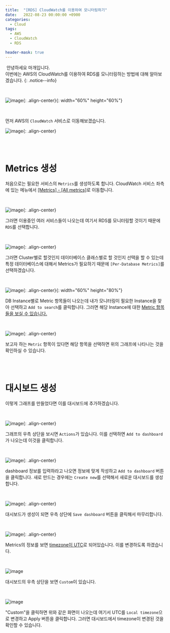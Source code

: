 ```yaml
---
title:  "[RDS] CloudWatch를 이용하여 모니터링하기"
date:   2022-08-23 00:00:00 +0900
categories:
  - Cloud
tags:
  - AWS
  - CloudWatch
  - RDS

header-mask: true
---
```




&nbsp;안녕하세요 마개입니다.  
이번에는 AWS의 CloudWatch를 이용하여 RDS를 모니터링하는 방법에 대해 알아보겠습니다.
{: .notice--info}

<br>

![image](https://user-images.githubusercontent.com/78892113/185961381-e4b854a0-a931-4488-8f13-c4c09cee774e.png){: .align-center}{: width="60%" height="60%"} 

<br>

먼저 AWS의 `CloudWatch` 서비스로 이동해보겠습니다.

![image](https://user-images.githubusercontent.com/78892113/185961693-0a09a225-e566-4791-8379-a01430668579.png){: .align-center}

<br><br>

# Metrics 생성

처음으로는 필요한 서비스의 `Metrics`를 생성하도록 합니다. CloudWatch 서비스 좌측에 있는 메뉴에서 <u>[Metrics] - [All metrics]</u>로 이동합니다.

<br>

![image](https://user-images.githubusercontent.com/78892113/185962397-8daa791a-ca58-4bbf-9737-4b16a76f540f.png){: .align-center}

그러면 이용중인 여러 서비스들이 나오는데 여기서 RDS를 모니터링할 것이기 때문에 `RDS`를 선택합니다.

<br>

![image](https://user-images.githubusercontent.com/78892113/185962528-2b61853b-faad-4b84-915b-a3218c8da558.png){: .align-center}

​그러면 Cluster별로 할것인지 데이터베이스 클래스별로 할 것인지 선택을 할 수 있는데 특정 데이터베이스에 대해서 Metrics가 필요하기 때문에 `[Per-Database Metrics]`를 선택하겠습니다.

<br>

​![image](https://user-images.githubusercontent.com/78892113/185962654-6b892fd3-6266-438f-acf1-a4bfe9d19ee5.png){: .align-center}{: width="60%" height="80%"} 

DB Instance별로 Metric 항목들이 나오는데 내가 모니터링이 필요한 Instance을 찾아 선택하고 `Add to search`를 클릭합니다. 그러면 해당 Instance에 대한 <u>Metric 항목들을 보실 수 있습니다.</u>

<br>

![image](https://user-images.githubusercontent.com/78892113/185962778-0b789bed-789d-48a5-bb7f-0ab2f27d0f17.png){: .align-center}

보고자 하는 `Metric` 항목이 있다면 해당 항목을 선택하면 위의 그래프에 나타나는 것을 확인하실 수 있습니다.

<br><br>

# 대시보드 생성

이렇게 그래프를 만들었다면 이를 대시보드에 추가하겠습니다.

<br>

![image](https://user-images.githubusercontent.com/78892113/185962910-7a292dd6-d348-4d0e-9d2b-e02b4ba68491.png){: .align-center}

그래프의 우측 상단을 보시면 `Actions`가 있습니다. 이를 선택하면 `Add to dashboard`가 나오는데 이것을 클릭합니다.

<br>

​![image](https://user-images.githubusercontent.com/78892113/185962978-e952230f-9777-4e3f-b6c9-a58747cbeb40.png){: .align-center}

dashboard 정보를 입력하라고 나오면 정보에 맞게 작성하고 `Add to dashboard` 버튼을 클릭합니다. 새로 만드는 경우에는 `Create new`를 선택해서 새로운 대시보드를 생성합니다.

<br>

![image](https://user-images.githubusercontent.com/78892113/185963062-68bef70d-3a3d-43ec-b47c-31d20c5a710c.png){: .align-center}

대시보드가 생성이 되면 우측 상단에 `Save dashboard` 버튼을 클릭해서 마무리합니다.

<br>

​![image](https://user-images.githubusercontent.com/78892113/185963157-530df5c4-4957-42c6-980f-9b8a2bccef29.png){: .align-center}

Metrics의 정보를 보면 <u>timezone이 UTC</u>로 되어있습니다. 이를 변경하도록 하겠습니다. 

<br>

![image](https://user-images.githubusercontent.com/78892113/186455030-12bd5b8d-a7e4-4cd4-b217-ab8a2ed2c2e9.png)

대시보드의 우측 상단을 보면 `Custom`이 있습니다.

<br>

![image](https://user-images.githubusercontent.com/78892113/186455139-3e46f593-c469-42d4-8077-799ae9c13243.png)

"Custom"을 클릭하면 위와 같은 화면이 나오는데 여기서 UTC를 `Local timezone`으로 변경하고 Apply 버튼을 클릭합니다. 그러면 대시보드에서 timezone이 변경된 것을 확인할 수 있습니다.